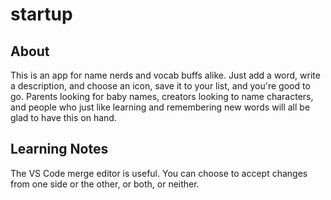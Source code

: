 # startup
## About
This is an app for name nerds and vocab buffs alike.
Just add a word, write a description, and choose an icon, save it to your list, and you're good to go. Parents looking for baby names, creators looking to name characters, and people who just like learning and remembering new words will all be glad to have this on hand. 


## Learning Notes
The VS Code merge editor is useful. You can choose to accept changes from one side or the other, or both, or neither.
